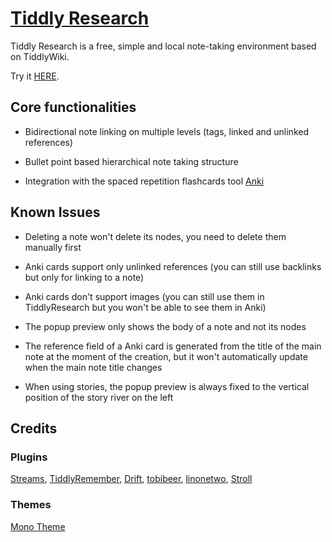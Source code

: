 # [Tiddly Research](https://kebifurai.github.io/TiddlyResearch)

Tiddly Research is a free, simple and local note-taking environment based on TiddlyWiki.

Try it [HERE](https://kebifurai.github.io/TiddlyResearch).

## Core functionalities

* Bidirectional note linking on multiple levels (tags, linked and unlinked references)

* Bullet point based hierarchical note taking structure

* Integration with the spaced repetition flashcards tool [Anki](https://apps.ankiweb.net/)

## Known Issues

* Deleting a note won't delete its nodes, you need to delete them manually first

* Anki cards support only unlinked references (you can still use backlinks but only for linking to a note)

* Anki cards don't support images (you can still use them in TiddlyResearch but you won't be able to see them in Anki)

* The popup preview only shows the body of a note and not its nodes

* The reference field of a Anki card is generated from the title of the main note at the moment of the creation, but it won't automatically update when the main note title changes

* When using stories, the popup preview is always fixed to the vertical position of the story river on the left

## Credits

### Plugins
[Streams](https://saqimtiaz.github.io/sq-tw/streams.html), [TiddlyRemember](https://sobjornstad.github.io/TiddlyRemember/), [Drift](https://akhater.github.io/drift/), [tobibeer](http://tobibeer.github.io/tw5-plugins/#Plugins), [linonetwo](https://borber.cn/wiki/#:%5B%5BHello%20World%5D%5D), [Stroll](https://giffmex.org/stroll/stroll.html)

### Themes
[Mono Theme](http://j.d.mono.tiddlyspot.com/)
